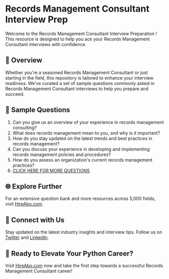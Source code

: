 # Records Management Consultant Interview Prep

Welcome to the Records Management Consultant Interview Preparation ! This resource is designed to help you ace your Records Management Consultant interviews with confidence.

## 🚀 Overview

Whether you're a seasoned Records Management Consultant or just starting in the field, this repository is tailored to enhance your interview readiness. We've curated a set of sample questions commonly asked in Records Management Consultant interviews to help you prepare and succeed.

## 📝 Sample Questions

1. Can you give us an overview of your experience in records management consulting?
2. What does records management mean to you, and why is it important?
3. How do you stay updated on the latest trends and best practices in records management?
4. Can you discuss your experience in developing and implementing records management policies and procedures?
5. How do you assess an organization's current records management practices?
6. [CLICK HERE FOR MORE QUESTIONS](https://hireabo.com/job/18_3_21/Records%20Management%20Consultant)

## 🌐 Explore Further

For an extensive question bank and more resources across 5,000 fields, visit [HireAbo.com](https://www.hireabo.com).

## 📱 Connect with Us

Stay updated on the latest industry insights and interview tips. Follow us on [Twitter](https://twitter.com/hireabo) and [LinkedIn](https://www.linkedin.com/in/hire-abo-3609972a8/).

## 🚀 Ready to Elevate Your Python Career?

Visit [HireAbo.com](https://www.hireabo.com) now and take the first step towards a successful Records Management Consultant career!